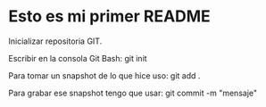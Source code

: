 # Esto es mi primer README

Inicializar repositoria GIT.

Escribir en la consola Git Bash: git init

Para tomar un snapshot de lo que hice uso: git add .

Para grabar ese snapshot tengo que usar: git commit -m "mensaje"